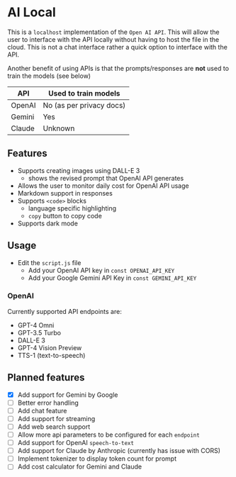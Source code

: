 # AI Local 
This is a `localhost` implementation of the `Open AI API`. This will allow the user to interface with the API locally without having to host the file in the cloud. This is not a chat interface rather a quick option to interface with the API.

Another benefit of using APIs is that the prompts/responses are **not** used to train the models (see below)

| API | Used to train models | 
| --- | -------------------- | 
| OpenAI | No (as per privacy docs) |
| Gemini | Yes |
| Claude | Unknown |

## Features
- Supports creating images using DALL-E 3
  - shows the revised prompt that OpenAI API generates
- Allows the user to monitor daily cost for OpenAI API usage
- Markdown support in responses
- Supports `<code>` blocks
  -  language specific highlighting
  - `copy` button to copy code
- Supports dark mode

## Usage
- Edit the `script.js` file 
  - Add your OpenAI API key in `const OPENAI_API_KEY`
  - Add your Google Gemini API Key in `const GEMINI_API_KEY`

### OpenAI
Currently supported API endpoints are:
- GPT-4 Omni
- GPT-3.5 Turbo
- DALL-E 3
- GPT-4 Vision Preview
- TTS-1 (text-to-speech)

## Planned features
- [x] Add support for Gemini by Google 
- [ ] Better error handling
- [ ] Add chat feature
- [ ] Add support for streaming
- [ ] Add web search support
- [ ] Allow more api parameters to be configured for each `endpoint`
- [ ] Add support for OpenAI `speech-to-text`
- [ ] Add support for Claude by Anthropic (currently has issue with CORS)
- [ ] Implement tokenizer to display token count for prompt
- [ ] Add cost calculator for Gemini and Claude